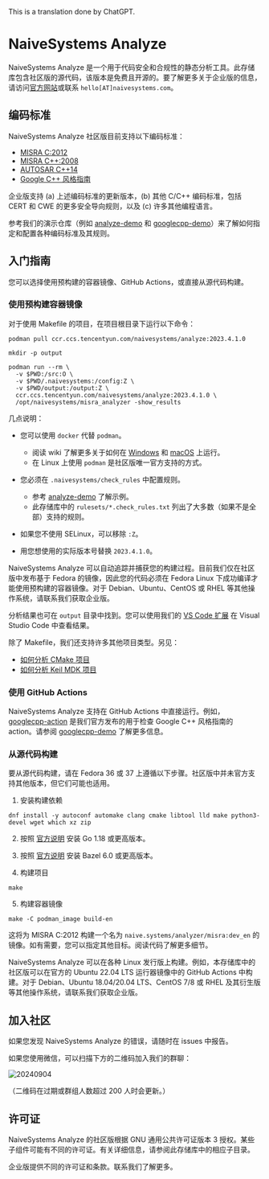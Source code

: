 This is a translation done by ChatGPT.

# NaiveSystems Analyze

NaiveSystems Analyze 是一个用于代码安全和合规性的静态分析工具。此存储库包含社区版的源代码，该版本是免费且开源的。要了解更多关于企业版的信息，请访问[官方网站](https://www.naivesystems.com/)或联系 `hello[AT]naivesystems.com`。

## 编码标准

NaiveSystems Analyze 社区版目前支持以下编码标准：

- [MISRA C:2012](https://docs.naivesystems.com/analyze/misrac2012)
- [MISRA C++:2008](https://docs.naivesystems.com/analyze/misracpp2008)
- [AUTOSAR C++14](https://www.autosar.org/fileadmin/standards/R22-11/AP/AUTOSAR_RS_CPP14Guidelines.pdf)
- [Google C++ 风格指南](https://naive.systems/styleguide/cppguide.html)

企业版支持 (a) 上述编码标准的更新版本，(b) 其他 C/C++ 编码标准，包括 CERT 和 CWE 的更多安全导向规则，以及 (c) 许多其他编程语言。

参考我们的演示仓库（例如 [analyze-demo](https://github.com/naivesystems/analyze-demo) 和 [googlecpp-demo](https://github.com/naivesystems/googlecpp-demo)）来了解如何指定和配置各种编码标准及其规则。

## 入门指南

您可以选择使用预构建的容器镜像、GitHub Actions，或直接从源代码构建。

### 使用预构建容器镜像

对于使用 Makefile 的项目，在项目根目录下运行以下命令：

```
podman pull ccr.ccs.tencentyun.com/naivesystems/analyze:2023.4.1.0

mkdir -p output

podman run --rm \
  -v $PWD:/src:O \
  -v $PWD/.naivesystems:/config:Z \
  -v $PWD/output:/output:Z \
  ccr.ccs.tencentyun.com/naivesystems/analyze:2023.4.1.0 \
  /opt/naivesystems/misra_analyzer -show_results
```

几点说明：

* 您可以使用 `docker` 代替 `podman`。
  * 阅读 wiki 了解更多关于如何在
    [Windows](https://github.com/naivesystems/analyze/wiki/How-to-run-on-Windows) 和
    [macOS](https://github.com/naivesystems/analyze/wiki/How-to-run-on-macOS) 上运行。
  * 在 Linux 上使用 `podman` 是社区版唯一官方支持的方式。

* 您必须在 `.naivesystems/check_rules` 中配置规则。
  - 参考
    [analyze-demo](https://github.com/naivesystems/analyze-demo/blob/master/.naivesystems/check_rules)
    了解示例。
  - 此存储库中的 `rulesets/*.check_rules.txt` 列出了大多数（如果不是全部）支持的规则。

* 如果您不使用 SELinux，可以移除 `:Z`。

* 用您想使用的实际版本号替换 `2023.4.1.0`。

NaiveSystems Analyze 可以自动追踪并捕获您的构建过程。目前我们仅在社区版中发布基于 Fedora 的镜像，因此您的代码必须在 Fedora Linux 下成功编译才能使用预构建的容器镜像。对于 Debian、Ubuntu、CentOS 或 RHEL 等其他操作系统，请联系我们获取企业版。

分析结果也可在 `output` 目录中找到。您可以使用我们的 [VS Code 扩展](https://marketplace.visualstudio.com/items?itemName=naivesystems.analyze) 在 Visual Studio Code 中查看结果。

除了 Makefile，我们还支持许多其他项目类型。另见：

* [如何分析 CMake 项目](https://github.com/naivesystems/analyze/wiki/How-to-analyze-CMake-projects)
* [如何分析 Keil MDK 项目](https://github.com/naivesystems/analyze/wiki/How-to-analyze-Keil-MDK-projects)

### 使用 GitHub Actions

NaiveSystems Analyze 支持在 GitHub Actions 中直接运行。例如，[googlecpp-action](https://github.com/naivesystems/googlecpp-action) 是我们官方发布的用于检查 Google C++ 风格指南的 action。请参阅 [googlecpp-demo](https://github.com/naivesystems/googlecpp-demo) 了解更多信息。

### 从源代码构建

要从源代码构建，请在 Fedora 36 或 37 上遵循以下步骤。社区版中并未官方支持其他版本，但它们可能也适用。

1. 安装构建依赖

```
dnf install -y autoconf automake clang cmake libtool lld make python3-devel wget which xz zip
```

2. 按照 [官方说明](https://go.dev/doc/install) 安装 Go 1.18 或更高版本。

3. 按照 [官方说明](https://bazel.build/install) 安装 Bazel 6.0 或更高版本。

4. 构建项目

```
make
```

5. 构建容器镜像

```
make -C podman_image build-en
```

这将为 MISRA C:2012 构建一个名为 `naive.systems/analyzer/misra:dev_en` 的镜像。如有需要，您可以指定其他目标。阅读代码了解更多细节。

NaiveSystems Analyze 可以在各种 Linux 发行版上构建。例如，本存储库中的社区版可以在官方的 Ubuntu 22.04 LTS 运行器镜像中的 GitHub Actions 中构建。对于 Debian、Ubuntu 18.04/20.04 LTS、CentOS 7/8 或 RHEL 及其衍生版等其他操作系统，请联系我们获取企业版。

## 加入社区

如果您发现 NaiveSystems Analyze 的错误，请随时在 issues 中报告。

如果您使用微信，可以扫描下方的二维码加入我们的群聊：

![20240904](https://github.com/user-attachments/assets/235cbfd4-32f9-4d56-9a9f-13d3a5ce2c1b)

（二维码在过期或群组人数超过 200 人时会更新。）

## 许可证

NaiveSystems Analyze 的社区版根据 GNU 通用公共许可证版本 3 授权。某些子组件可能有不同的许可证。有关详细信息，请参阅此存储库中的相应子目录。

企业版提供不同的许可证和条款。联系我们了解更多。
